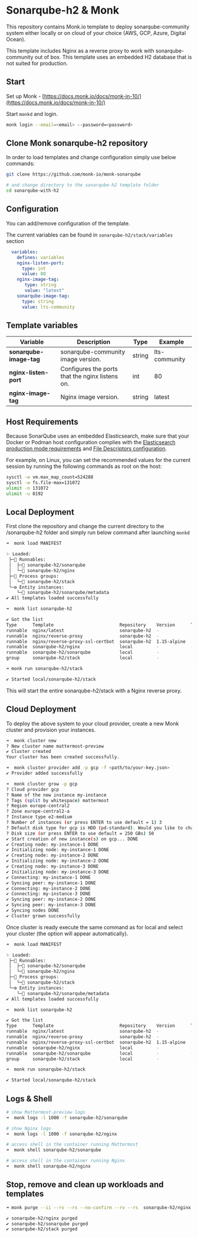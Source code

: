 # Sonarqube-h2  & Monk

This repository contains Monk.io template to deploy sonarqube-community system either locally or on cloud of your choice (AWS, GCP, Azure, Digital Ocean).

This template includes Nginx as a reverse proxy to work with sonarqube-community out of box. This template uses an embedded H2 database that is not suited for production.

## Start

Set up Monk - [https://docs.monk.io/docs/monk-in-10/](https://docs.monk.io/docs/monk-in-10/)

Start `monkd` and login.

```bash
monk login --email=<email> --password=<password>
```

## Clone Monk sonarqube-h2 repository

In order to load templates and change configuration simply use below commands:

```bash
git clone https://github.com/monk-io/monk-sonarqube

# and change directory to the sonarqube-h2 template folder
cd sonarqube-with-h2
```

## Configuration

You can add/remove configuration of the template.

The current variables can be found in `sonarqube-h2/stack/variables` section

```yaml
  variables:
    defines: variables
    nginx-listen-port:
      type: int
      value: 80
    nginx-image-tag: 
       type: string
       value: "latest" 
    sonarqube-image-tag:
      type: string
      value: lts-community    
```

## Template variables

| Variable                | Description                                     | Type   | Example       |
| ----------------------- | ----------------------------------------------- | ------ | ------------- |
| **sonarqube-image-tag** | sonarqube-community  image version.             | string | lts-community |
| **nginx-listen-port**   | Configures the ports that the nginx listens on. | int    | 80            |
| **nginx-image-tag**     | Nginx image version.                            | string | latest        |

## Host Requirements

Because SonarQube uses an embedded Elasticsearch, make sure that your Docker or Podman host configuration complies with the [Elasticsearch production mode requirements](https://www.elastic.co/guide/en/elasticsearch/reference/current/docker.html#docker-cli-run-prod-mode) and [File Descriptors configuration](https://www.elastic.co/guide/en/elasticsearch/reference/current/file-descriptors.html).

For example, on Linux, you can set the recommended values for the current session by running the following commands as root on the host:

```bash
sysctl -w vm.max_map_count=524288
sysctl -w fs.file-max=131072
ulimit -n 131072
ulimit -u 8192
```

## Local Deployment

First clone the repository and change the current directory to the /sonarqube-h2 folder and simply run below command after launching `monkd`

```bash
➜  monk load MANIFEST

✨ Loaded:
 ├─🔩 Runnables:
 │  ├─🧩 sonarqube-h2/sonarqube
 │  └─🧩 sonarqube-h2/nginx
 ├─🔗 Process groups:
 │  └─🧩 sonarqube-h2/stack
 └─⚙️ Entity instances:
    └─🧩 sonarqube-h2/sonarqube/metadata
✔ All templates loaded successfully

➜  monk list sonarqube-h2

✔ Got the list
Type      Template                         Repository    Version      Tags
runnable  nginx/latest                     sonarqube-h2  -            -
runnable  nginx/reverse-proxy              sonarqube-h2  -            -
runnable  nginx/reverse-proxy-ssl-certbot  sonarqube-h2  1.15-alpine  -
runnable  sonarqube-h2/nginx               local         -            -
runnable  sonarqube-h2/sonarqube           local         -            -
group     sonarqube-h2/stack               local         -            -

➜ monk run sonarqube-h2/stack

✔ Started local/sonarqube-h2/stack

```

This will start the entire sonarqube-h2/stack  with a Nginx reverse proxy.

## Cloud Deployment

To deploy the above system to your cloud provider, create a new Monk cluster and provision your instances.

```bash
➜  monk cluster new
? New cluster name mattermost-preview
✔ Cluster created
Your cluster has been created successfully.

➜  monk cluster provider add -p gcp -f <path/to/your-key.json>
✔ Provider added successfully

➜  monk cluster grow -p gcp
? Cloud provider gcp
? Name of the new instance my-instance
? Tags (split by whitespace) mattermost
? Region europe-central2
? Zone europe-central2-a
? Instance type e2-medium
? Number of instances (or press ENTER to use default = 1) 3
? Default disk type for gcp is HDD (pd-standard). Would you like to change it? No
? Disk size (or press ENTER to use default = 250 GBs) 50
✔ Start creation of new instance(s) on gcp... DONE
✔ Creating node: my-instance-1 DONE
✔ Initializing node: my-instance-1 DONE
✔ Creating node: my-instance-2 DONE
✔ Initializing node: my-instance-2 DONE
✔ Creating node: my-instance-3 DONE
✔ Initializing node: my-instance-3 DONE
✔ Connecting: my-instance-1 DONE
✔ Syncing peer: my-instance-1 DONE
✔ Connecting: my-instance-2 DONE
✔ Connecting: my-instance-3 DONE
✔ Syncing peer: my-instance-2 DONE
✔ Syncing peer: my-instance-3 DONE
✔ Syncing nodes DONE
✔ Cluster grown successfully
```

Once cluster is ready execute the same command as for local and select your cluster (the option will appear automatically).

```bash
➜  monk load MANIFEST

✨ Loaded:
 ├─🔩 Runnables:
 │  ├─🧩 sonarqube-h2/sonarqube
 │  └─🧩 sonarqube-h2/nginx
 ├─🔗 Process groups:
 │  └─🧩 sonarqube-h2/stack
 └─⚙️ Entity instances:
    └─🧩 sonarqube-h2/sonarqube/metadata
✔ All templates loaded successfully

➜  monk list sonarqube-h2

✔ Got the list
Type      Template                         Repository    Version      Tags
runnable  nginx/latest                     sonarqube-h2  -            -
runnable  nginx/reverse-proxy              sonarqube-h2  -            -
runnable  nginx/reverse-proxy-ssl-certbot  sonarqube-h2  1.15-alpine  -
runnable  sonarqube-h2/nginx               local         -            -
runnable  sonarqube-h2/sonarqube           local         -            -
group     sonarqube-h2/stack               local         -            -

➜  monk run sonarqube-h2/stack

✔ Started local/sonarqube-h2/stack

```

## Logs & Shell

```bash
# show Mattermost-preview logs
➜  monk logs -l 1000 -f sonarqube-h2/sonarqube

# show Nginx logs
➜  monk logs -l 1000 -f sonarqube-h2/nginx

# access shell in the container running Mattermost
➜  monk shell sonarqube-h2/sonarqube

# access shell in the container running Nginx
➜  monk shell sonarqube-h2/nginx
```

## Stop, remove and clean up workloads and templates

```bash
➜ monk purge --ii --rv --rs --no-confirm --rv --rs  sonarqube-h2/nginx  sonarqube-h2/sonarqube sonarqube-h2/stack

✔ sonarqube-h2/nginx purged
✔ sonarqube-h2/sonarqube purged
✔ sonarqube-h2/stack purged
```
